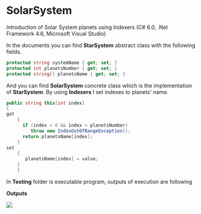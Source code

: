 # SolarSystem
Introduction of Solar System planets using Indexers (C# 6.0, .Net Framework 4.6, Microsoft Visual Studio) 


In the documents you can find **StarSystem** abstract class with the following fields.

```C#
protected string systemName { get; set; }
protected int planetsNumber { get; set; }
protected string[] planetsName { get; set; }
```
And you can find **SolarSystem** concrete class which is the implementation of **StarSystem**.
By using **Indexers** I set indexes to planets' name.

```C#
public string this[int index]
{
get
    {
      if (index < 0 && index > planetsNumber)
         throw new IndexOutOfRangeException();
      return planetsName[index];
    }
set
    {
       planetsName[index] = value;
    }
    }
 ```
 In **Testing** folder is executable program, outputs of execution are following
 
 **Outputs**
 
  <img src="https://cloud.githubusercontent.com/assets/24455176/21983514/2132d82c-dc0b-11e6-9af1-128ea710fccc.jpg"  />  




        

